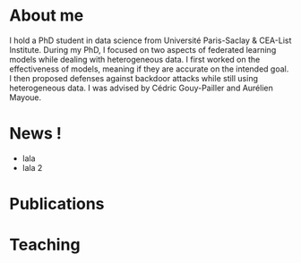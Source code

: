 # About me
I hold a PhD student in data science from Université Paris-Saclay & CEA-List Institute. During my PhD, I focused on two aspects of federated learning models while dealing with heterogeneous data. I first worked on the effectiveness of models, meaning if they are accurate on the intended goal. I then proposed defenses against backdoor attacks while still using heterogeneous data. I was advised by Cédric Gouy-Pailler and Aurélien Mayoue.

# News !
* lala
* lala 2

# Publications

# Teaching


